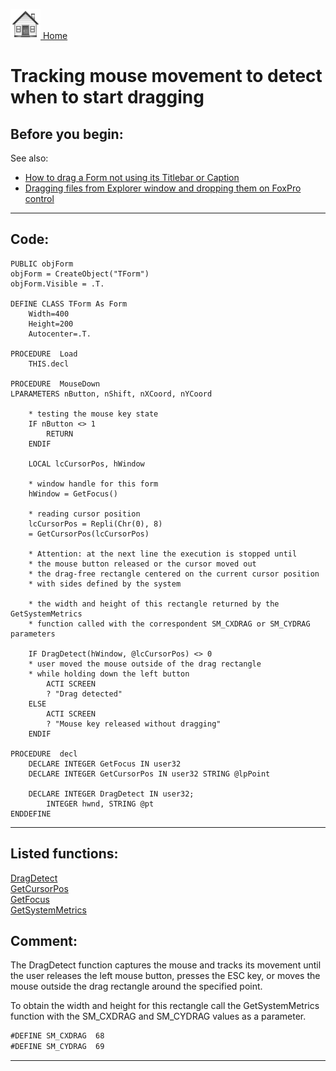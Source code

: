[<img src="../images/home.png"> Home ](https://github.com/VFPX/Win32API)  

# Tracking mouse movement to detect when to start dragging

## Before you begin:
See also:

* [How to drag a Form not using its Titlebar or Caption](sample_195.md)  
* [Dragging files from Explorer window and dropping them on FoxPro control](sample_323.md)  

  
***  


## Code:
```foxpro  
PUBLIC objForm
objForm = CreateObject("TForm")
objForm.Visible = .T.

DEFINE CLASS TForm As Form
	Width=400
	Height=200
	Autocenter=.T.

PROCEDURE  Load
	THIS.decl
	
PROCEDURE  MouseDown
LPARAMETERS nButton, nShift, nXCoord, nYCoord

	* testing the mouse key state
	IF nButton <> 1
		RETURN
	ENDIF
	
	LOCAL lcCursorPos, hWindow
	
	* window handle for this form
	hWindow = GetFocus()

	* reading cursor position
	lcCursorPos = Repli(Chr(0), 8)
	= GetCursorPos(lcCursorPos)
	
	* Attention: at the next line the execution is stopped until
	* the mouse button released or the cursor moved out
	* the drag-free rectangle centered on the current cursor position
	* with sides defined by the system

	* the width and height of this rectangle returned by the GetSystemMetrics
	* function called with the correspondent SM_CXDRAG or SM_CYDRAG parameters

	IF DragDetect(hWindow, @lcCursorPos) <> 0
	* user moved the mouse outside of the drag rectangle
	* while holding down the left button
		ACTI SCREEN
		? "Drag detected"
	ELSE
		ACTI SCREEN
		? "Mouse key released without dragging"
	ENDIF

PROCEDURE  decl
	DECLARE INTEGER GetFocus IN user32
	DECLARE INTEGER GetCursorPos IN user32 STRING @lpPoint

	DECLARE INTEGER DragDetect IN user32;
		INTEGER hwnd, STRING @pt
ENDDEFINE  
```  
***  


## Listed functions:
[DragDetect](../libraries/user32/DragDetect.md)  
[GetCursorPos](../libraries/user32/GetCursorPos.md)  
[GetFocus](../libraries/user32/GetFocus.md)  
[GetSystemMetrics](../libraries/user32/GetSystemMetrics.md)  

## Comment:
The DragDetect function captures the mouse and tracks its movement until the user releases the left mouse button, presses the ESC key, or moves the mouse outside the drag rectangle around the specified point.  
  
To obtain the width and height for this rectangle call the GetSystemMetrics function with the SM_CXDRAG and SM_CYDRAG values as a parameter.  
```txt
#DEFINE SM_CXDRAG  68  
#DEFINE SM_CYDRAG  69
```
  
***  


